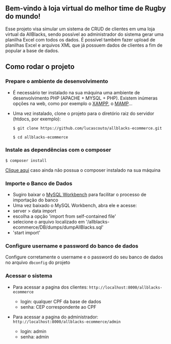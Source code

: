 ## Bem-vindo à loja virtual do melhor time de Rugby do mundo!

Esse projeto visa simular um sistema de CRUD de clientes em uma loja virtual da AllBlacks, sendo possível ao administrador do sistema gerar uma planilha Excel com todos os dados. É possível também fazer upload de planilhas Excel e arquivos XML que já possuem dados de clientes a fim de popular a base de dados.


## Como rodar o projeto

### Prepare o ambiente de desenvolvimento
* É necessário ter instalado na sua máquina uma ambiente de desenvolvimento PHP (APACHE + MYSQL + PHP). Existem inúmeras opções na web, como por exemplo o [XAMPP](https://www.apachefriends.org/pt_br/download.html), o [MAMP](https://www.mamp.info/en/downloads/)...

* Uma vez instalado, clone o projeto para o diretório raiz do servidor (htdocs, por exemplo):
   
   `$ git clone https://github.com/lucascouto/allblacks-ecommerce.git`
   
   `$ cd allblacks-ecommerce`

### Instale as dependências com o composer
   
   `$ composer install`

   [Clique aqui](https://getcomposer.org/download/) caso ainda não possua o composer instalado na sua máquina
 
### Importe o Banco de Dados
 * Sugiro baixar o [MySQL Workbench](https://dev.mysql.com/downloads/workbench/) para facilitar o processo de importação do banco
 * Uma vez baixado o MySQL Workbench, abra ele e acesse: 
  * server > data import
  * escolha a opção 'import from self-contained file'
  * selecione o arquivo localizado em '/allblacks-ecommerce/DB/dumps/dumpAllBlacks.sql'
  * 'start import'


### Configure username e password do banco de dados
  Configure corretamente o username e o password do seu banco de dados no arquivo `dbconfig` do projeto
 
 
### Acessar o sistema
 * Para acessar a pagina dos clientes: `http://localhost:8000/allblacks-ecommerce`
    * login: qualquer CPF da base de dados
    * senha: CEP correspondente ao CPF
 
 * Para acessar a pagina do administrador: `http://localhost:8000/allblacks-ecommerce/admin`
    * login: admin
    * senha: admin
